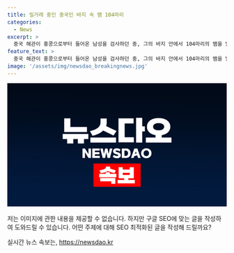 ```yaml
---
title: 밀거래 중인 중국인 바지 속 뱀 104마리
categories:
  - News
excerpt: >
  중국 해관이 홍콩으로부터 들어온 남성을 검사하던 중, 그의 바지 안에서 104마리의 뱀을 발견했다. 뱀은 가방 속에 숨겨져 있었으며, 외래종인 밀크스네이크, 돼지코뱀, 콘스테이크 등도 발견되었다. 살아있는 뱀을 밀수한 이 남성은 중국의 관련 법률에 따라 처리될 예정이다. 이 사건은 중국의 불법 동물 밀수에 대한 단속이 강화되는 최근의 추세에 대한 반증으로 주목받고 있다.
feature_text: >
  중국 해관이 홍콩으로부터 들어온 남성을 검사하던 중, 그의 바지 안에서 104마리의 뱀을 발견했다. 뱀은 가방 속에 숨겨져 있었으며, 외래종인 밀크스네이크, 돼지코뱀, 콘스테이크 등도 발견되었다. 살아있는 뱀을 밀수한 이 남성은 중국의 관련 법률에 따라 처리될 예정이다. 이 사건은 중국의 불법 동물 밀수에 대한 단속이 강화되는 최근의 추세에 대한 반증으로 주목받고 있다.
image: '/assets/img/newsdao_breakingnews.jpg'
---
```


<p><img src="/assets/img/newsdao_breakingnews.jpg" alt="implanttips 속보" /></p>

<p>저는 이미지에 관한 내용을 제공할 수 없습니다. 하지만 구글 SEO에 맞는 글을 작성하여 도와드릴 수 있습니다. 어떤 주제에 대해 SEO 최적화된 글을 작성해 드릴까요?</p>
실시간 뉴스 속보는, <a href="https://newsdao.kr" rel="dofollow">https://newsdao.kr</a>


